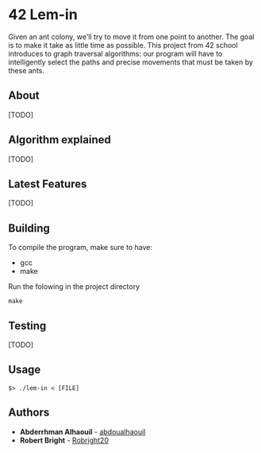 # 42 Lem-in

Given an ant colony, we'll try to move it from one point to another. The goal is to make it take as little time as possible. This project from 42 school introduces to graph traversal algorithms: our program will have to intelligently select the paths and precise movements that must be taken by these ants.

## About

[TODO]

## Algorithm explained

[TODO]

## Latest Features

[TODO]


## Building

To compile the program, make sure to have:
- gcc
- make

Run the folowing in the project directory
```
make
```

## Testing

[TODO]

## Usage


```
$> ./lem-in < [FILE]
```

## Authors

* **Abderrhman Alhaouil** - [abdoualhaouil](https://github.com/abdoualhaouil)
* **Robert Bright** - [Robright20](https://github.com/Robright20)
